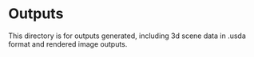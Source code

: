 # Outputs

This directory is for outputs generated, including 3d scene data in .usda format and rendered image outputs.
